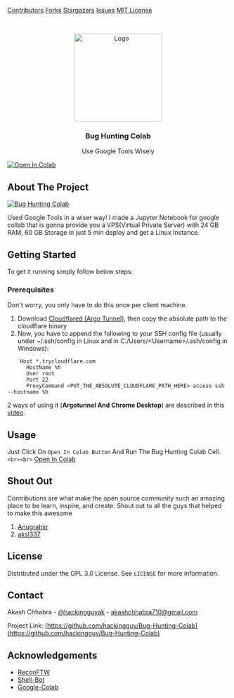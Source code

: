 [Contributors][contributors-url]
[Forks][forks-url]
[Stargazers][stars-url]
[Issues][issues-url]
[MIT License][license-url]

<!-- PROJECT LOGO -->

<br />
<p align="center">
  <a href="https://github.com/hackingguy/Bug-Hunting-Colab">
    <img src="https://d3eys52k95jjdh.cloudfront.net/wp-content/uploads/2019/06/google-dark.jpg" alt="Logo" height="200">
  </a>

<h3 align="center">Bug Hunting Colab</h3>

<p align="center">
    Use Google Tools Wisely
    <br />
  </p>
</p>

[![Open In Colab](https://colab.research.google.com/assets/colab-badge.svg)](https://colab.research.google.com/github/zbttl/Bug-Hunting-Colab/)

<!-- ABOUT THE PROJECT -->

## About The Project

[![Bug Hunting Colab][product-screenshot]](https://github.com/hackingguy/Bug-Hunting-Colab)

Used Google Tools in a wiser way! I made a Jupyter Notebook for google collab that is gonna provide you a VPS(Virtual Private Server) with 24 GB RAM, 60 GB Storage in just 5 min deploy and get a Linux Instance.

<!-- GETTING STARTED -->

## Getting Started

To get it running simply follow below steps:

### Prerequisites

Don't worry, you only have to do this once per client machine.

1. Download [Cloudflared (Argo Tunnel)](https://developers.cloudflare.com/argo-tunnel/downloads), then copy the absolute path to the cloudflare binary
2. Now, you have to append the following to your SSH config file (usually under ~/.ssh/config in Linux and in C:/Users/\<Username\>/.ssh/config in Windows):

```
    Host *.trycloudflare.com
  	  HostName %h
  	  User root
  	  Port 22
  	  ProxyCommand <PUT_THE_ABSOLUTE_CLOUDFLARE_PATH_HERE> access ssh --hostname %h
```

2 ways of using it (**Argotunnel And Chrome Desktop**) are described in this [video](https://youtu.be/bJUr0SnBpEM).

<!-- USAGE EXAMPLES -->

## Usage

Just Click On `Open In Colab Button` And Run The Bug Hunting Colab Cell.`<br><br>`
[Open In Colab](https://colab.research.google.com/github/hackingguy/Bug-Hunting-Colab/)

<!-- CONTRIBUTING -->

## Shout Out

Contributions are what make the open source community such an amazing place to be learn, inspire, and create. Shout out to all the guys that helped to make this awesome

1. [Anugrahsr](https://github.com/Anugrahsr)
2. [aksl337](https://github.com/aksl337)

<!-- LICENSE -->

## License

Distributed under the GPL 3.0 License. See `LICENSE` for more information.

<!-- CONTACT -->

## Contact

Akash Chhabra - [@hackingguyak](https://twitter.com/hackingguyak) - akashchhabra710@gmail.com

Project Link: [https://github.com/hackingguy/Bug-Hunting-Colab](https://github.com/hackingguy/Bug-Hunting-Colab)

<!-- ACKNOWLEDGEMENTS -->

## Acknowledgements

* [ReconFTW](https://github.com/six2dez/reconftw)
* [Shell-Bot](https://github.com/botgram/shell-bot)
* [Google-Colab](https://colab.research.google.com)

<!-- MARKDOWN LINKS & IMAGES -->

<!-- https://www.markdownguide.org/basic-syntax/#reference-style-links -->

[contributors-shield]: https://img.shields.io/github/contributors/hackingguy/Bug-Hunting-Colab.svg?style=for-the-badge
[contributors-url]: https://github.com/hackingguy/Bug-Hunting-Colab/graphs/contributors
[stars-shield]: https://img.shields.io/github/stars/hackingguy/Bug-Hunting-Colab.svg?style=for-the-badge
[stars-url]: https://github.com/hackingguy/Bug-Hunting-Colab/stargazers
[forks-shield]: https://img.shields.io/github/forks/hackingguy/Bug-Hunting-Colab.svg?style=for-the-badge
[forks-url]: https://github.com/hackingguy/Bug-Hunting-Colab/network/members
[issues-shield]: https://img.shields.io/github/issues/hackingguy/Bug-Hunting-Colab.svg?style=for-the-badge
[issues-url]: https://github.com/hackingguy/Bug-Hunting-Colab/issues
[license-shield]: https://img.shields.io/github/license/hackingguy/Bug-Hunting-Colab.svg?style=for-the-badge
[license-url]: https://github.com/hackingguy/Bug-Hunting-Colab/blob/master/LICENSE.txt
[linkedin-shield]: https://img.shields.io/badge/-LinkedIn-black.svg?style=for-the-badge&logo=linkedin&colorB=555
[linkedin-url]: https://linkedin.com/in/hackingguy
[product-screenshot]: https://i.imgur.com/zHXqeY3.png
